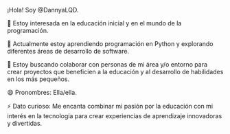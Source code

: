 ¡Hola! Soy @DannyaLQD.

👀 Estoy interesada en la educación inicial y en el mundo de la programación.

🌱 Actualmente estoy aprendiendo programación en Python y explorando diferentes áreas de desarrollo de software.

💞️ Estoy buscando colaborar con personas de mi área y/o entorno para crear proyectos que beneficien a la educación y al desarrollo de habilidades en los más pequeños.

😄 Pronombres: Ella/ella.

⚡ Dato curioso: Me encanta combinar mi pasión por la educación con mi interés en la tecnología para crear experiencias de aprendizaje innovadoras y divertidas.

